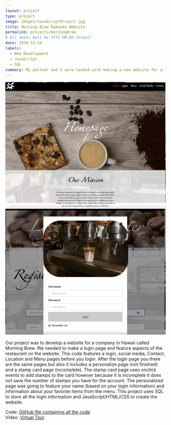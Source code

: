 ```yaml
---
layout: project
type: project
image: images/JavaScriptProject.jpg
title: Morning Brew Kakaako Website 
permalink: projects/morningbrew
# All dates must be YYYY-MM-DD format!
date: 2019-12-10
labels:
  - Web Development
  - JavaScript
  - SQL
summary: My partner and I were tasked with making a new website for a local coffee shop. The requierments were that it had to have a login page, stamp card and had to look and feel like that company were going to use our code for their actual website. 
---
```

<img class="ui medium right floated rounded image" src="../images/SC2.png">
<br>
<img class="ui medium right floated rounded image" src="../images/SC1.png">
<br>

Our project was to develop a website for a company in Hawaii called Morning Brew. We needed to make a login page and feature aspects of the restaurant on the website. This code features a login, social media, Contact, Location and Menu pages before you login. After the login page you there are the same pages but also it includes a personalize page (not finished) and a stamp card page (incomplete). The stamp card page uses onclick events to add stamps to the card however because it is incomplete it does not save the number of stamps you have for the account. The personalized page was going to feature your name (based on your login information) and information about your favorite items from the menu. 
This project uses SQL to store all the login information and JavaScript/HTML/CSS to create the website. 

Code: <a href="https://github.com/nnagatoshi/nnagatoshi.github.io/tree/master/test"><i class="large github icon"></i>GitHub file containing all the code</a>
<br>
Video: <a href="https://www.youtube.com/watch?v=o7Stf9bsP8g"><i class="large github icon"></i>Virtual Tour</a>


